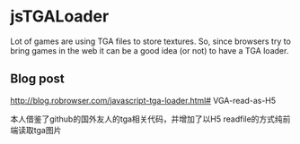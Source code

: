 jsTGALoader
=======================

Lot of games are using TGA files to store textures.
So, since browsers try to bring games in the web it can be a good idea (or not) to have a TGA loader.

Blog post
----------------------
http://blog.robrowser.com/javascript-tga-loader.html# VGA-read-as-H5

本人借鉴了github的国外友人的tga相关代码，并增加了以H5 readfile的方式纯前端读取tga图片
